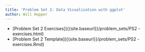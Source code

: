 ```yaml
---
title: 'Problem Set 2: Data Visualization with ggplot'
author: Will Hopper
---
```


* [Problem Set 2 Exercises]({{site.baseurl}}/problem_sets/PS2 - exercises.html) 
* [Problem Set 2 Template]({{site.baseurl}}/problem_sets/PS2 - exercises.Rmd) 
